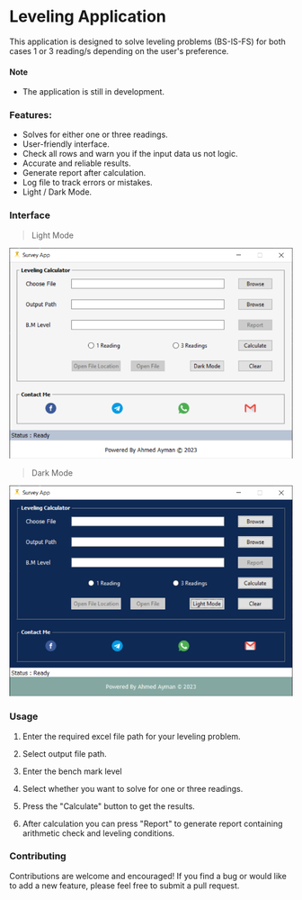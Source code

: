 # Leveling Application

This application is designed to solve leveling problems (BS-IS-FS) for both cases 1 or 3 reading/s depending on the user's preference.

#### Note
- The application is still in development.

### Features:

- Solves for either one or three readings.
- User-friendly interface.
- Check all rows and warn you if the input data us not logic.
- Accurate and reliable results.
- Generate report after calculation.
- Log file to track errors or mistakes.
- Light / Dark Mode.

### Interface

>Light Mode 

![Light Interface](help/Light.PNG)

>Dark Mode

![Dark Interface](help/Dark.PNG)


### Usage

1. Enter the required excel file path for your leveling problem.

2. Select output file path.

3. Enter the bench mark level 

4. Select whether you want to solve for one or three readings.

5. Press the "Calculate" button to get the results.

6. After calculation you can press "Report" to generate report containing arithmetic check and leveling conditions.



### Contributing
Contributions are welcome and encouraged! If you find a bug or would like to add a new feature, please feel free to submit a pull request.